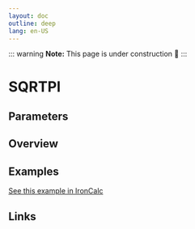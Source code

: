 ```yaml
---
layout: doc
outline: deep
lang: en-US
---
```


::: warning
**Note:** This page is under construction 🚧
:::

# SQRTPI

## Parameters

## Overview

## Examples

[See this example in IronCalc](https://app.ironcalc.com/?filename=sqrtpi)

## Links